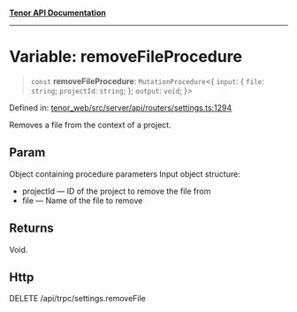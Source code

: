 [**Tenor API Documentation**](../../README.md)

***

# Variable: removeFileProcedure

> `const` **removeFileProcedure**: `MutationProcedure`\<\{ `input`: \{ `file`: `string`; `projectId`: `string`; \}; `output`: `void`; \}\>

Defined in: [tenor\_web/src/server/api/routers/settings.ts:1294](https://github.com/Apantli/Tenor/blob/b33873959b5093fc3e3d66ac4f230a78a6395bbd/tenor_web/src/server/api/routers/settings.ts#L1294)

Removes a file from the context of a project.

## Param

Object containing procedure parameters
Input object structure:
- projectId — ID of the project to remove the file from
- file — Name of the file to remove

## Returns

Void.

## Http

DELETE /api/trpc/settings.removeFile
